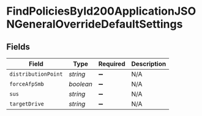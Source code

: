 # FindPoliciesById200ApplicationJSONGeneralOverrideDefaultSettings


## Fields

| Field               | Type                | Required            | Description         |
| ------------------- | ------------------- | ------------------- | ------------------- |
| `distributionPoint` | *string*            | :heavy_minus_sign:  | N/A                 |
| `forceAfpSmb`       | *boolean*           | :heavy_minus_sign:  | N/A                 |
| `sus`               | *string*            | :heavy_minus_sign:  | N/A                 |
| `targetDrive`       | *string*            | :heavy_minus_sign:  | N/A                 |
